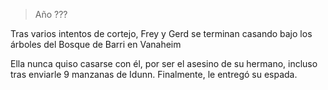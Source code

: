> Año ???

Tras varios intentos de cortejo, Frey y Gerd se terminan casando bajo los árboles del Bosque de Barri en Vanaheim

Ella nunca quiso casarse con él, por ser el asesino de su hermano, incluso tras enviarle 9 manzanas de Idunn. Finalmente, le entregó su espada.